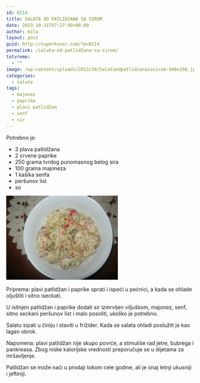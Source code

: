 ```yaml
---
id: 6214
title: SALATA OD PATLIDžANA SA SIROM
date: 2013-10-31T07:27:49+00:00
author: mila
layout: post
guid: http://superkuvar.com/?p=6214
permalink: /salata-od-patlidžana-sa-sirom/
totvreme:
  - ""
image: /wp-content/uploads/2013/10/Salataodpatlidzanasasirom-940x198.jpg
categories:
  - salate
tags:
  - majonez
  - paprike
  - plavi patlidžan
  - senf
  - sir
---
```

Potrebno je:

  * 3 plava patlidžana
  * 2 crvene paprike
  * 250 grama tvrdog punomasnog belog sira
  * 100 grama majoneza
  * 1 kašika senfa
  * peršunov list
  * so

[<img class="alignnone size-medium wp-image-6221" src="/wp-content/uploads/2013/10/Salataodpatlidzanasasirom-300x225.jpg" alt="Salataodpatlidzanasasirom" width="300" height="225" />](/wp-content/uploads/2013/10/Salataodpatlidzanasasirom.jpg)

Priprema: plavi patlidžan i paprike oprati i ispeći u pećnici, a kada se ohlade oljuštiti i sitno iseckati.

U isitnjen patlidžan i paprike dodati sir izmrvljen viljuškom, majonez, senf, sitno seckani peršunov list i malo posoliti, ukoliko je potrebno.

Salatu sipati u činiju i staviti u frižider. Kada se salata ohladi poslužiti je kao lagan obrok.

Napomena: plavi patlidžan nije skupo povrće, a stimuliše rad jetre, bubrega i pankreasa. Zbog niske kalorijske vrednosti preporučuje se u dijetama za mršavljenje.

Patlidžan se može naći u prodaji tokom cele godine, ali je onaj letnji ukusniji i jeftiniji.